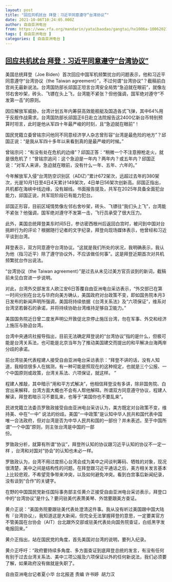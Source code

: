 ```yaml
---
layout: post
title: "回应共机扰台 拜登：习近平同意遵守“台湾协议”"
date: 2021-10-06T10:24:05.000Z
author: 自由亚洲电台
from: https://www.rfa.org/mandarin/yataibaodao/gangtai/hx1006a-10062021062250.html
tags: [ 自由亚洲电台 ]
categories: [ 自由亚洲电台 ]
---
```

<!--1633515845000-->
[回应共机扰台 拜登：习近平同意遵守“台湾协议”](https://www.rfa.org/mandarin/yataibaodao/gangtai/hx1006a-10062021062250.html)
------

<div>
<p class="p3">美国总统拜登（<span class="s2">Joe Biden</span>）首次回应中国军机频繁扰台的问题表示，他和习近平同意遵守“台湾协议（<span class="s2">the Taiwan agreement</span>）”，不过何谓“台湾协议”？截稿前白宫尚无最新说法。台湾国防部长邱国正坦言台湾安全局势“急迫就在眼前”，就像左邻右舍吵架，砖头、飞镖在头上飞，台湾能不紧张？但他强调，国军绝对遵守<span class="s2">“</span>不发第一击<span class="s2">”</span>的原则。</p><p class="p3">因应解放军威胁，台湾计划五年内筹获高效能舰艇及国造各式飞弹，其中<span class="s2">64%</span>用于反舰作战需求。台湾国防部长邱国正<span class="s2">6</span>日赴立法院报告这<span class="s2">2400</span>亿新台币特别预算时坦言，此时是他从军四十年最严峻的时刻，且“急迫就在眼前”！</p><p class="p3">国民党籍立委曾铭宗问他同不同意经济学人<span class="s3">杂</span>志曾形容“台湾是最危险的地方”？邱国正说：“是我从军四十多年以来看到真的是最严峻的时候。”</p><p class="p3">曾铭宗问：“有没有处在危机的边缘”？邱国正答：“稍微一个不注意擦枪走火，就是很危机了！”曾铭宗追问：这个急迫是一年内？两年内？或五年内？邱国正说：“对军人来讲，急迫就在眼前，没有什么一年、五年、六年的。”</p><p class="p3">今年解放军入侵“台湾防空识别区（<span class="s2">ADIZ</span>）”累计<span class="s2">672</span>架次，<span class="s3">远</span>超过去年的<span class="s2">380</span>架次，光是<span class="s2">10</span>月<span class="s2">1</span>日至<span class="s2">4</span>日<span class="s2">4</span>天累计<span class="s2">149</span>架次，<span class="s2">4</span>日单日<span class="s2">56</span>架次创新高。邱国正指出，共机都在海峡中线边缘，没有越线。书面报告提及，共军在<span class="s2">2025</span>年具备全面犯台能力，邱国正说，共军现阶段已有能力犯台。</p><p class="p3">邱国正形容，目前区域情势像左邻右舍吵架，砖头、飞镖往“我们头上飞”，台湾能不紧张？他强调，国军绝对遵守不发第一击，飞行员承受了很大压力。</p><p class="p3">此外，美国总统拜登美东时间<span class="s2">5</span>日，参访密西根州后返回白宫时，被问到中国对台挑衅行为的评论？根据随行记者的文字纪录，拜登向现场媒体表示，他曾经和习近平谈到台湾。</p><p class="p3">拜登表示，双方同意遵守台湾协议。“这就是我们所处的状况，我明确表示，我认为他（指习近平）除了遵守协议外，不应该做任何事”。这是拜登近期首次对共机频繁扰台作出说法。</p><p class="p3">“台湾协议（<span class="s2">the Taiwan agreement</span>）”是过去从未见过美方官员谈到的新词，截稿前未见白宫进一步说明。</p><p class="p3">对此，台湾外交部发言人欧江安<span class="s2">6</span>日答覆自由亚洲电台采访表示，“外交部已在第一时间分别在台北与华府向美方确认，美国政府对台政策不变，即如国务院本月<span class="s2">3</span>日发布的新闻声明所强调，美国将持续依据《台湾关系法》及“六项保证”，维系对台湾坚若磐石的承诺，并将持续协助台湾维持足够自卫能力。”</p><p class="p3">美国国务院近日曾二度发声明公开敦促北京停止施压台湾，勿在军事、外交和经济上施压与胁迫台湾。</p><p class="p3">台湾中央通讯社报导指出，目前无法确定拜登说的“台湾协议”指的是什么，但极可能是台湾关系法，也可能是北京当年为了推动美国建交而提出的和平解决台海两岸分歧的承诺。</p><p class="p3">前台湾驻美代表程建人接受自由亚洲电台采访表示：“拜登不讲的话，没有人知道，我相信很多人在揣测，有一种可能是照现在的这种规定，也就是三个公报、一个中国原则或政策，台湾关系法、六项保证，就这样。<span class="s2"> </span>”</p><p class="p3">程建人推敲，其中暗示“用和平方式解决”，他相信拜登没有多讲，除非国务院、白宫出来解释，台湾方面大概也不会有人帮他解释。所谓双方同意遵守协议，程建人解读，拜登若暗示习不要乱来，也等于“美国你也不要乱来”。</p><p class="p3">民进党籍立法委员罗致政接受自由亚洲电台采访认为，美方既定对台政策不变，维持美、中在“一中”<span class="s2"> </span>说法的纷歧。美国“一中政策”是认知中华人民共和国代表中国唯一合法政府，但对台湾是否为中华人民共和国的一部份？并未表述。至于中国所谓“一个中国”原则，则主张台湾是中国的一部份。<span class="s2">                                                                                        </span></p><p class="p3">罗致政分析，就算有所谓“协议”，拜登所认知的协议跟习近平认知的协议不一定一样<span class="s2"> </span>，台湾和对国对“协会”的认知也未必一样。</p><p class="p3">罗致政认为，台湾不用过度担心台湾会成为美中之间谈判筹码、牺牲的对象，现况很清楚，美中之间是结构性的问题。在拜登跟习近平通话之后，美方相关发言基本上比较悲观，不希望竞争带来冲突，以及如何避免冲突。看到白宫事后新闻纪录，没有谈到“合作”的关键字。</p><p class="p3">在野的中国国民党新任国际事务部主任黄介正接受自由亚洲电台采访表示，拜登口中的“台湾协议”是什么？要问驻美代表萧美琴、外馆要跟美方查证。</p><p class="p3">黄介正说：“美国务院要跟驻美代表处澄清这件事。我从没有听过美国跟中国大陆有『台湾协议』，我知道这是大新闻，但完全无法掌握拜登的意思，一定要美官方不管美国在台协会（<span class="s2">AIT</span>）台北跟外交部或驻美代表处向国务院查证，白纸黑字发电报回来。”</p><p class="p3">黄介正指出，站在国民党的角度，首先美国对台湾的说明，要列入纪录。</p><p class="p3">黄介正呼吁：“政府要持续多角度、多方面查证到底拜登总统的发言，有没有任何有别于过去台湾关系法、美中三项公报及六项保证以外的任何新说法，我们必须要了解，如果政府没有做就是失职了。</p><p class="p2"></p><p class="p3">自由亚洲电台记者夏小华<span class="s2"> </span>台北报道<span class="s2"> </span>责编<span class="s2"> </span>许书婷<span class="s2">  </span>胡力汉</p><p class="p2"></p><p class="p2"></p>
</div>
